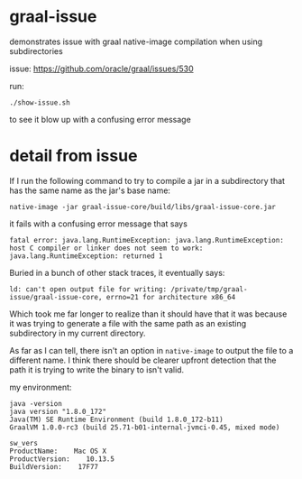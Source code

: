 # graal-issue
demonstrates issue with graal native-image compilation when using subdirectories

issue: https://github.com/oracle/graal/issues/530

run:

    ./show-issue.sh
    
to see it blow up with a confusing error message

# detail from issue

If I run the following command to try to compile a jar in a subdirectory that has the same name as the jar's base name:

    native-image -jar graal-issue-core/build/libs/graal-issue-core.jar

it fails with a confusing error message that says

    fatal error: java.lang.RuntimeException: java.lang.RuntimeException: host C compiler or linker does not seem to work: java.lang.RuntimeException: returned 1

Buried in a bunch of other stack traces, it eventually says:

    ld: can't open output file for writing: /private/tmp/graal-issue/graal-issue-core, errno=21 for architecture x86_64

Which took me far longer to realize than it should have that it was because it was trying to generate a file with the same path as an existing subdirectory in my current directory.

As far as I can tell, there isn't an option in `native-image` to output the file to a different name.  I think there should be clearer upfront detection that the path it is trying to write the binary to isn't valid.   

my environment:
```
java -version
java version "1.8.0_172"
Java(TM) SE Runtime Environment (build 1.8.0_172-b11)
GraalVM 1.0.0-rc3 (build 25.71-b01-internal-jvmci-0.45, mixed mode)
```

```
sw_vers
ProductName:    Mac OS X
ProductVersion:    10.13.5
BuildVersion:    17F77
```

